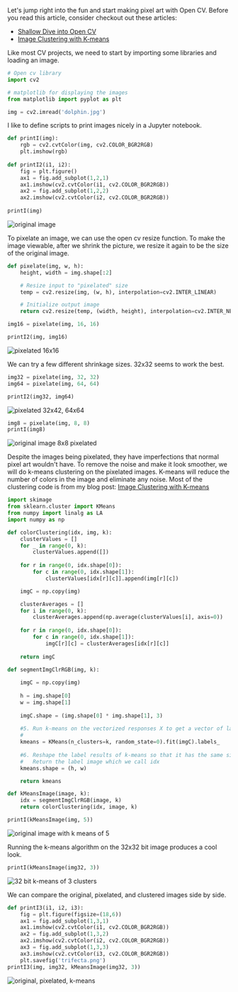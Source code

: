 Let's jump right into the fun and start making pixel art with Open CV.
Before you read this article, consider checkout out these articles:

- [Shallow Dive into Open CV](https://jrtechs.net/open-source/shallow-dive-into-open-cv)
- [Image Clustering with K-means](https://jrtechs.net/data-science/image-clustering-with-k-means)


Like most CV projects, we need to start by importing some libraries and loading an image. 

```python
# Open cv library
import cv2

# matplotlib for displaying the images 
from matplotlib import pyplot as plt

img = cv2.imread('dolphin.jpg')
```

I like to define scripts to print images nicely in a Jupyter notebook.

```python
def printI(img):
    rgb = cv2.cvtColor(img, cv2.COLOR_BGR2RGB)
    plt.imshow(rgb)
    
def printI2(i1, i2):
    fig = plt.figure()
    ax1 = fig.add_subplot(1,2,1)
    ax1.imshow(cv2.cvtColor(i1, cv2.COLOR_BGR2RGB))
    ax2 = fig.add_subplot(1,2,2)
    ax2.imshow(cv2.cvtColor(i2, cv2.COLOR_BGR2RGB))
    
printI(img)
```

![original image](media/pixel/output_2_0.png)


To pixelate an image, we can use the open cv resize function.
To make the image viewable, after we shrink the picture, we resize it again to be the size of the original image. 

```python
def pixelate(img, w, h):
    height, width = img.shape[:2]

    # Resize input to "pixelated" size
    temp = cv2.resize(img, (w, h), interpolation=cv2.INTER_LINEAR)

    # Initialize output image
    return cv2.resize(temp, (width, height), interpolation=cv2.INTER_NEAREST)

img16 = pixelate(img, 16, 16)

printI2(img, img16)
```


![pixelated 16x16](media/pixel/output_3_0.png)

We can try a few different shrinkage sizes.
32x32 seems to work the best. 

```python
img32 = pixelate(img, 32, 32)
img64 = pixelate(img, 64, 64)

printI2(img32, img64)
```


![pixelated 32x42, 64x64](media/pixel/output_4_0.png)



```python
img8 = pixelate(img, 8, 8)
printI(img8)
```


![original image 8x8 pixelated](media/pixel/output_5_0.png)


Despite the images being pixelated, they have imperfections that normal pixel art wouldn't have.
To remove the noise and make it look smoother, we will do k-means clustering on the pixelated images.
K-means will reduce the number of colors in the image and eliminate any noise.
Most of the clustering code is from my blog post: [Image Clustering with K-means](https://jrtechs.net/data-science/image-clustering-with-k-means)

```python
import skimage
from sklearn.cluster import KMeans
from numpy import linalg as LA
import numpy as np

def colorClustering(idx, img, k):
    clusterValues = []
    for _ in range(0, k):
        clusterValues.append([])
    
    for r in range(0, idx.shape[0]):
        for c in range(0, idx.shape[1]):
            clusterValues[idx[r][c]].append(img[r][c])

    imgC = np.copy(img)

    clusterAverages = []
    for i in range(0, k):
        clusterAverages.append(np.average(clusterValues[i], axis=0))
    
    for r in range(0, idx.shape[0]):
        for c in range(0, idx.shape[1]):
            imgC[r][c] = clusterAverages[idx[r][c]]
            
    return imgC
```


```python
def segmentImgClrRGB(img, k):
    
    imgC = np.copy(img)
    
    h = img.shape[0]
    w = img.shape[1]
    
    imgC.shape = (img.shape[0] * img.shape[1], 3)
    
    #5. Run k-means on the vectorized responses X to get a vector of labels (the clusters); 
    #  
    kmeans = KMeans(n_clusters=k, random_state=0).fit(imgC).labels_
    
    #6. Reshape the label results of k-means so that it has the same size as the input image
    #   Return the label image which we call idx
    kmeans.shape = (h, w)

    return kmeans
```



```python
def kMeansImage(image, k):
    idx = segmentImgClrRGB(image, k)
    return colorClustering(idx, image, k)

printI(kMeansImage(img, 5))
```


![original image with k means of 5](media/pixel/output_9_0.png)


Running the k-means algorithm on the 32x32 bit image produces a cool look.

```python
printI(kMeansImage(img32, 3))
```

![32 bit k-means of 3 clusters](media/pixel/output_10_0.png)

We can compare the original, pixelated, and clustered images side by side.


```python
def printI3(i1, i2, i3):
    fig = plt.figure(figsize=(18,6))
    ax1 = fig.add_subplot(1,3,1)
    ax1.imshow(cv2.cvtColor(i1, cv2.COLOR_BGR2RGB))
    ax2 = fig.add_subplot(1,3,2)
    ax2.imshow(cv2.cvtColor(i2, cv2.COLOR_BGR2RGB))
    ax3 = fig.add_subplot(1,3,3)
    ax3.imshow(cv2.cvtColor(i3, cv2.COLOR_BGR2RGB))
    plt.savefig('trifecta.png')
printI3(img, img32, kMeansImage(img32, 3))
```

![original, pixelated, k-means](media/pixel/output_11_0.png)
